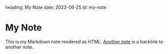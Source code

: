 heading: My Note
date: 2022-06-25
id: my-note

# My Note

This is my Markdown note rendered as HTML. [Another note](/another-note) is a backlink to another note.
